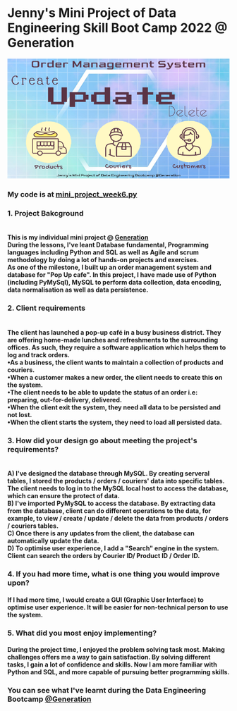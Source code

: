 # Jenny's Mini Project of Data Engineering Skill Boot Camp 2022 @ Generation

<img src="https://github.com/klcheung1100/mini_project_generation/blob/master/mini_project_pic.png">

<h3>My code is at <a href="https://github.com/klcheung1100/mini_project_generation/blob/master/mini_project_week6.py">mini_project_week6.py</a>

<h3> 1. Project Bakcground
<h4> <br>This is my individual mini project @ <a href="https://uk.generation.org/">Generation</a>
<br> During the lessons, I've leant Database fundamental, Programming languages including Python and SQL as well as Agile and scrum methodology by doing a lot of hands-on projects and exercises.
<br>As one of the milestone, I built up an order management system and database for "Pop Up cafe". In this project, I have made use of Python (including PyMySql), MySQL to perform data collection, data encoding, data normalisation as well as data persistence.

<h3> 2. Client requirements
<h4><br>The client has launched a pop-up café in a busy business district. They are offering home-made lunches and refreshments to the surrounding
offices. As such, they require a software application which helps them to
log and track orders.
<br>•As a business, the client wants to maintain a collection of products and couriers.
<br>•When a customer makes a new order, the client needs to create this on the
system.
<br>•The client needs to be able to update the status of an order i.e: preparing, out-for-delivery, delivered.
<br>•When the client exit the system, they need all data to be persisted and not lost.
<br>•When the client starts the system, they need to load all persisted data.

<h3> 3. How did your design go about meeting the project's requirements?
<h4><br> A) I've designed the database through MySQL. By creating serveral tables, I stored the products / orders / couriers' data into specific tables. The client needs to log in to the MySQL local host to access the database, which can ensure the protect of data.
<br>B) I've imported PyMySQL to access the database. By extracting data from the database, client can do different operations to the data, for example, to view / create / update / delete the data from products / orders / couriers tables.
<br> C) Once there is any updates from the client, the database can automatically update the data.
<br> D) To optimise user experience, I add a "Search" engine in the system. Client can search the orders by Courier ID/ Product ID / Order ID.

<h3>4. If you had more time, what is one thing you would improve upon?
<h4>If I had more time, I would create a GUI (Graphic User Interface) to optimise user experience. It will be easier for non-technical person to use the system.

<h3>5. What did you most enjoy implementing?
<h4>During the project time, I enjoyed the problem solving task most. Making challenges offers me a way to gain satisfaction. By solving different tasks, I gain a lot of confidence and skills. Now I am more familiar with Python and SQL, and more capable of pursuing better programming skills.

<h3>You can see what I've learnt during the Data Engineering Bootcamp <a href="https://uk.generation.org/manchester/data-engineering/">@Generation</a>
